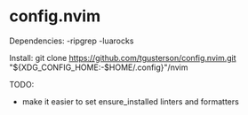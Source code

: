 # config.nvim
Dependencies:
-ripgrep
-luarocks

Install:
git clone https://github.com/tgusterson/config.nvim.git "${XDG_CONFIG_HOME:-$HOME/.config}"/nvim

TODO:

- make it easier to set ensure_installed linters and formatters
